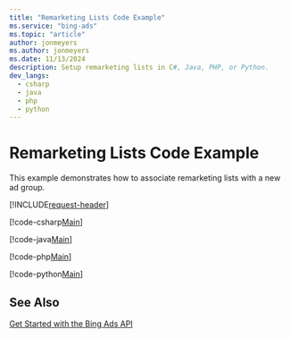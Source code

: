 ```yaml
---
title: "Remarketing Lists Code Example"
ms.service: "bing-ads"
ms.topic: "article"
author: jonmeyers
ms.author: jonmeyers
ms.date: 11/13/2024
description: Setup remarketing lists in C#, Java, PHP, or Python.
dev_langs:
  - csharp
  - java
  - php
  - python
---
```

# Remarketing Lists Code Example
This example demonstrates how to associate remarketing lists with a new ad group.

[!INCLUDE[request-header](./includes/code-tips.md)]

[!code-csharp[Main](../../../BingAds-dotNet-SDK/examples/BingAdsExamples/BingAdsExamplesLibrary/v13/RemarketingLists.cs)]

[!code-java[Main](../../../BingAds-Java-SDK/examples/BingAdsDesktopApp/src/main/java/com/microsoft/bingads/examples/v13/RemarketingLists.java)]

[!code-php[Main](../../../BingAds-PHP-SDK/samples/V13/RemarketingLists.php)]

[!code-python[Main](../../../BingAds-Python-SDK/examples/v13/remarketing_lists.py)]

## See Also
[Get Started with the Bing Ads API](get-started.md)  
